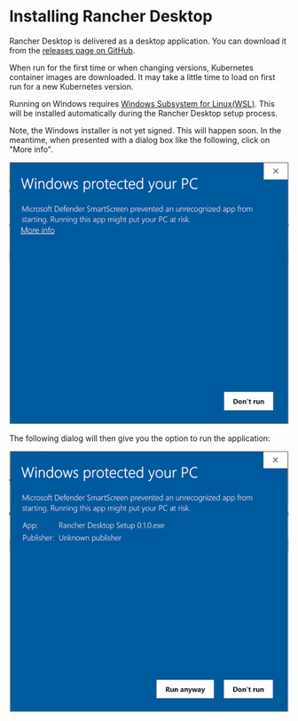 # Installing Rancher Desktop

Rancher Desktop is delivered as a desktop application. You can download it from
the [releases page on GitHub](https://github.com/rancher-sandbox/rd/releases).

When run for the first time or when changing versions, Kubernetes container
images are downloaded. It may take a little time to load on first run for a new
Kubernetes version.

Running on Windows requires [Windows Subsystem for Linux(WSL)].  This will be
installed automatically during the Rancher Desktop setup process.

[Windows Subsystem for Linux(WSL)]:
https://docs.microsoft.com/en-us/windows/wsl/install-win10

Note, the Windows installer is not yet signed. This will happen soon. In the
meantime, when presented with a dialog box like the following, click on "More
info".

![](images/windows-notice-1.png)

The following dialog will then give you the option to run the application:

![](images/windows-notice-2.png)
